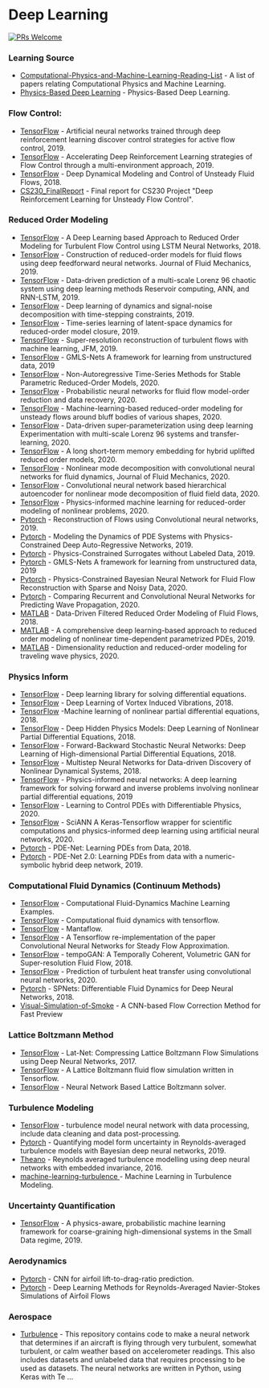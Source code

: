 # Deep Learning

[![PRs Welcome](https://img.shields.io/badge/PRs-welcome-brightgreen.svg?style=flat-square)](http://makeapullrequest.com)



### Learning Source
* [Computational-Physics-and-Machine-Learning-Reading-List](https://github.com/loliverhennigh/Computational-Physics-and-Machine-Learning-Reading-List) - A list of papers relating Computational Physics and Machine Learning.
* [Physics-Based Deep Learning](https://github.com/thunil/Physics-Based-Deep-Learning) - Physics-Based Deep Learning.


### Flow Control:
* [TensorFlow](https://github.com/jerabaul29/Cylinder2DFlowControlDRL) - Artificial neural networks trained through deep reinforcement learning discover control strategies for active flow control, 2019.
* [TensorFlow](https://github.com/jerabaul29/Cylinder2DFlowControlDRLParallel) - Accelerating Deep Reinforcement Learning strategies of Flow Control through a multi-environment approach, 2019.
* [TensorFlow](https://github.com/sisl/deep_flow_control) - Deep Dynamical Modeling and Control of Unsteady Fluid Flows, 2018.
* [CS230_FinalReport](https://github.com/ancorso/CS230_FinalReport) - Final report for CS230 Project "Deep Reinforcement Learning for Unsteady Flow Control".

### Reduced Order Modeling
* [TensorFlow](https://github.com/arvindmohan/LSTM_ROM_Arxiv) - A Deep Learning based Approach to Reduced Order Modeling for Turbulent Flow Control using LSTM Neural Networks, 2018.
* [TensorFlow](https://github.com/hugolui/ROM_code) - Construction of reduced-order models for fluid flows using deep feedforward neural networks. Journal of Fluid Mechanics, 2019.
* [TensorFlow](https://github.com/ashesh6810/RCESN_spatio_temporal) - Data-driven prediction of a multi-scale Lorenz 96 chaotic system using deep learning methods Reservoir computing, ANN, and RNN-LSTM, 2019.
* [TensorFlow](https://github.com/snagcliffs/RKNN) - Deep learning of dynamics and signal-noise decomposition with time-stepping constraints, 2019.
* [TensorFlow](https://github.com/Romit-Maulik/ML_ROM_Closures) - Time-series learning of latent-space dynamics for reduced-order model closure, 2019.
* [TensorFlow](http://www.seas.ucla.edu/fluidflow/codes.html) - Super-resolution reconstruction of turbulent flows with machine learning, JFM, 2019.
* [TensorFlow](https://github.com/rgp62/gmls-nets) - GMLS-Nets A framework for learning from unstructured data, 2019
* [TensorFlow](https://github.com/rmjcs2020/NATSurrogates) - Non-Autoregressive Time-Series Methods for Stable Parametric Reduced-Order Models, 2020.
* [TensorFlow](https://github.com/Romit-Maulik/Probabilistic_ML_Fluids) - Probabilistic neural networks for fluid flow model-order reduction and data recovery, 2020.
* [TensorFlow](https://github.com/kazutotess/ML-ROM_Various_Shapes) - Machine-learning-based reduced-order modeling for unsteady flows around bluff bodies of various shapes, 2020.
* [TensorFlow](https://github.com/ashesh6810/Data-driven-super-parametrization-with-deep-learning) - Data-driven super-parameterization using deep learning Experimentation with multi-scale Lorenz 96 systems and transfer-learning, 2020.
* [TensorFlow](https://github.com/Shady-Ahmed/UROM) - A long short-term memory embedding for hybrid uplifted reduced order models, 2020.
* [TensorFlow](http://kflab.jp/en/index.php?18H03758) - Nonlinear mode decomposition with convolutional neural networks for fluid dynamics, Journal of Fluid Mechanics, 2020.
* [TensorFlow](http://kflab.jp/en/index.php?18H03758) - Convolutional neural network based hierarchical autoencoder for nonlinear mode decomposition of fluid field data, 2020.
* [TensorFlow](https://github.com/cwq2016/POD-PINN) - Physics-informed machine learning for reduced-order modeling of nonlinear problems, 2020.
* [Pytorch](https://github.com/harsha070/Reconstruction-of-Flows) - Reconstruction of Flows using Convolutional neural networks, 2019.
* [Pytorch](https://github.com/cics-nd/ar-pde-cnn) - Modeling the Dynamics of PDE Systems with Physics-Constrained Deep Auto-Regressive Networks, 2019.
* [Pytorch](https://github.com/cics-nd/pde-surrogate) - Physics-Constrained Surrogates without Labeled Data, 2019.
* [Pytorch](https://github.com/atzberg/gmls-nets) - GMLS-Nets A framework for learning from unstructured data, 2019
* [Pytorch](https://github.com/Jianxun-Wang/LabelFree-DNN-Surrogate) - Physics-Constrained Bayesian Neural Network for Fluid Flow Reconstruction with Sparse and Noisy Data, 2020.
* [Pytorch](https://github.com/stathius/wave_propagation) - Comparing Recurrent and Convolutional Neural Networks for Predicting Wave Propagation, 2020.
* [MATLAB](https://github.com/Mohebujjaman/DDF-ROM) - Data-Driven Filtered Reduced Order Modeling of Fluid Flows, 2018.
* [MATLAB](https://github.com/StefanoPagani/LocalROM) - A comprehensive deep learning-based approach to reduced order modeling of nonlinear time-dependent parametrized PDEs, 2019.
* [MATLAB](https://github.com/mendible/wave_decomposition) - Dimensionality reduction and reduced-order modeling for traveling wave physics, 2020.

### Physics Inform
* [TensorFlow](https://github.com/lululxvi/deepxde) - Deep learning library for solving differential equations.
* [TensorFlow](https://github.com/maziarraissi/DeepVIV) - Deep Learning of Vortex Induced Vibrations, 2018.
* [TensorFlow](https://github.com/maziarraissi/HPM) -Machine learning of nonlinear partial differential equations, 2018.
* [TensorFlow](https://github.com/maziarraissi/DeepHPMs) - Deep Hidden Physics Models: Deep Learning of Nonlinear Partial Differential Equations, 2018.
* [TensorFlow](https://github.com/maziarraissi/FBSNNs) - Forward-Backward Stochastic Neural Networks: Deep Learning of High-dimensional Partial Differential Equations, 2018.
* [TensorFlow](https://github.com/maziarraissi/MultistepNNs) - Multistep Neural Networks for Data-driven Discovery of Nonlinear Dynamical Systems, 2018.
* [TensorFlow](https://github.com/maziarraissi/PINNs) - Physics-informed neural networks: A deep learning framework for solving forward and inverse problems involving nonlinear partial differential equations, 2019
* [TensorFlow](https://github.com/tum-pbs/PhiFlow) - Learning to Control PDEs with Differentiable Physics, 2020.
* [TensorFlow](https://github.com/sciann/sciann-applications) - SciANN A Keras-Tensorflow wrapper for scientific computations and physics-informed deep learning using artificial neural networks, 2020.
* [Pytorch](https://github.com/ZichaoLong/PDE-Net/tree/PDE-Net) - PDE-Net: Learning PDEs from Data, 2018.
* [Pytorch](https://github.com/ZichaoLong/PDE-Net/tree/PDE-Net-2.0) - PDE-Net 2.0: Learning PDEs from data with a numeric-symbolic hybrid deep network, 2019.

### Computational Fluid Dynamics (Continuum Methods)
* [TensorFlow](https://github.com/loliverhennigh/Computational-Fluid-Dynamics-Machine-Learning-Examples) - Computational Fluid-Dynamics Machine Learning Examples.
* [TensorFlow](https://github.com/kobejean/tf-cfd) - Computational fluid dynamics with tensorflow.
* [TensorFlow](https://github.com/thunil/mantaflow) - Mantaflow.
* [TensorFlow](https://github.com/loliverhennigh/Steady-State-Flow-With-Neural-Nets) - A Tensorflow re-implementation of the paper Convolutional Neural Networks for Steady Flow Approximation.
* [TensorFlow](https://github.com/thunil/tempoGAN) - tempoGAN: A Temporally Coherent, Volumetric GAN for Super-resolution Fluid Flow, 2018.
* [TensorFlow](https://github.com/junhyuk6/THT-CNN) - Prediction of turbulent heat transfer using convolutional neural networks, 2020. 
* [Pytorch](https://github.com/cschenck/SmoothParticleNets) - SPNets: Differentiable Fluid Dynamics for Deep Neural Networks, 2018.
* [Visual-Simulation-of-Smoke](https://github.com/daichi-ishida/Visual-Simulation-of-Smoke) - A CNN-based Flow Correction Method for Fast Preview


### Lattice Boltzmann Method
* [TensorFlow](https://github.com/loliverhennigh/Phy-Net) - Lat-Net: Compressing Lattice Boltzmann Flow Simulations using Deep Neural Networks, 2017.
* [TensorFlow](https://github.com/loliverhennigh/Lattice-Boltzmann-fluid-flow-in-Tensorflow) - A Lattice Boltzmann fluid flow simulation written in Tensorflow.
* [TensorFlow](https://github.com/loliverhennigh/latnet) - Neural Network Based Lattice Boltzmann solver.


### Turbulence Modeling
* [TensorFlow](https://github.com/undersunshine1020/turbulence_model_neural_network_with_data_processing) - turbulence model neural network with data processing, include data cleaning and data post-processing.
* [Pytorch](https://github.com/cics-nd/rans-uncertainty) - Quantifying model form uncertainty in Reynolds-averaged turbulence models with Bayesian deep neural networks, 2019.
* [Theano](https://github.com/tbnn/tbnn) - Reynolds averaged turbulence modelling using deep neural networks with embedded invariance, 2016.
* [machine-learning-turbulence ](https://github.com/fluid126/machine-learning-turbulence) - Machine Learning in Turbulence Modeling.


### Uncertainty Quantification
* [TensorFlow](https://github.com/congriUQ/physics_aware_surrogate) - A physics-aware, probabilistic machine learning framework for coarse-graining high-dimensional systems in the Small Data regime, 2019.

### Aerodynamics
* [Pytorch](https://github.com/ziliHarvey/CNN-for-Airfoil) - CNN for airfoil lift-to-drag-ratio prediction.
* [Pytorch](https://github.com/thunil/Deep-Flow-Prediction) - Deep Learning Methods for Reynolds-Averaged Navier-Stokes Simulations of Airfoil Flows

### Aerospace
* [Turbulence](https://github.com/sagnibak/Turbulence) - This repository contains code to make a neural network that determines if an aircraft is flying through very turbulent, somewhat turbulent, or calm weather based on accelerometer readings. This also includes datasets and unlabeled data that requires processing to be used as datasets. The neural networks are written in Python, using Keras with Te …
